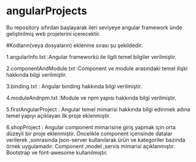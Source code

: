 # angularProjects
Bu repository sıfırdan başlayarak ileri seviyeye  angular framework ünde geliştirilmiş web projelerini içerecektir.

#Kodların(veya dosyaların) eklenme sırası şu şekildedir.

1.angularInfo.txt :Angular frameworkü ile ilgili temel bilgiler verilmiştir.

2.componentAndModule.txt :Component ve module arasındaki temel ilişki hakkında bilgi verilmiştir.

3.binding.txt : Angular binding hakkında bilgi verilmiştir.

4.moduleAndnpm.txt :Module ve npm yapısı hakkında bilgi verilmiştir.

5.firstAngularProject : Angular temel mimarisi hakkında bilgi edinmek adına temel yapıyı açıklayan ilk proje eklenmiştir.

6.shopProject : Angular component mimarisine giriş yapmak için orta düzeyli bir proje eklenmiştir.
Öncelikle component içerisinde datalar verilerek ,sonrasında json-server kullanılarak ürün ve kategoriler bazında örnek uygulamadır.
Component ,model ,servis mimarisi açıklanmıştır.
Bootstrap ve font-awesome kullanılmıştır.
